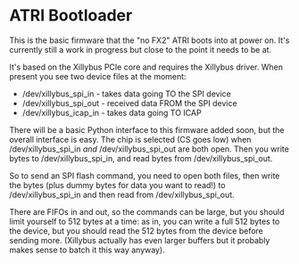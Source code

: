 # ATRI Bootloader

This is the basic firmware that the "no FX2" ATRI boots into at
power on. It's currently still a work in progress but close to
the point it needs to be at.

It's based on the Xillybus PCIe core and requires the Xillybus
driver. When present you see two device files at the moment:

* /dev/xillybus_spi_in - takes data going TO the SPI device
* /dev/xillybus_spi_out - received data FROM the SPI device
* /dev/xillybus_icap_in - takes data going TO ICAP

There will be a basic Python interface to this firmware added
soon, but the overall interface is easy. The chip is selected
(CS goes low) when /dev/xillybus_spi_in _and_ /dev/xillybus_spi_out
are both open. Then you write bytes to /dev/xillybus_spi_in,
and read bytes from /dev/xillybus_spi_out.

So to send an SPI flash command, you need to open both files,
then write the bytes (plus dummy bytes for data you want to read!)
to /dev/xillybus_spi_in and then read from /dev/xillybus_spi_out.

There are FIFOs in and out, so the commands can be large, but
you should limit yourself to 512 bytes at a time: as in,
you can write a full 512 bytes to the device, but you should
read the 512 bytes from the device before sending more.
(Xillybus actually has even larger buffers but it probably
makes sense to batch it this way anyway).
